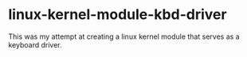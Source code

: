 # linux-kernel-module-kbd-driver
This was my attempt at creating a linux kernel module that serves as a keyboard driver.

